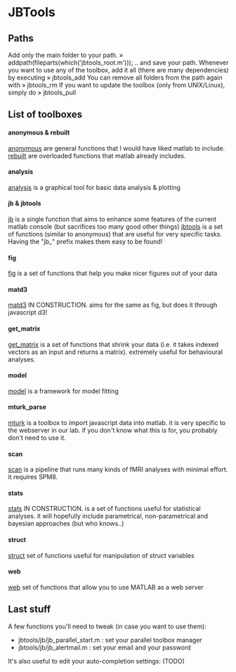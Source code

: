 
# JBTools



## Paths

Add only the main folder to your path.
» addpath(fileparts(which('jbtools_root.m')));
.. and save your path. Whenever you want to use any of the toolbox, add it all (there are many dependencies) by executing
» jbtools_add
You can remove all folders from the path again with
» jbtools_rm
If you want to update the toolbox (only from UNIX/Linux), simply do
» jbtools_pull



## List of toolboxes

#### anonymous & rebuilt
[anonymous](anonymous) are general functions that I would have liked matlab to include.
[rebuilt](rebuilt) are overloaded functions that matlab already includes.

#### analysis
[analysis](analysis_tool) is a graphical tool for basic data analysis & plotting

#### jb & jbtools
[jb](console) is a single function that aims to enhance some features of the current matlab console (but sacrifices too many good other things)
[jbtools](jb_tools) is a set of functions (similar to anonymous) that are useful for very specific tasks. Having the "jb_" prefix makes them easy to be found!

#### fig
[fig](figures) is a set of functions that help you make nicer figures out of your data

#### matd3
[matd3](matd3) IN CONSTRUCTION. aims for the same as fig, but does it through javascript d3!

#### get_matrix
[get_matrix](getm) is a set of functions that shrink your data (i.e. it takes indexed vectors as an input and returns a matrix). extremely useful for behavioural analyses.

#### model
[model](model) is a framework for model fitting

#### mturk_parse
[mturk](mturk) is a toolbox to import javascript data into matlab. it is very specific to the webserver in our lab. if you don't know what this is for, you probably don't need to use it. 

#### scan
[scan](scan) is a pipeline that runs many kinds of fMRI analyses with minimal effort. it requires SPM8.

#### stats
[stats](stats) IN CONSTRUCTION. is a set of functions useful for statistical analyses. it will hopefully include parametrical, non-parametrical and bayesian approaches (but who knows..)

#### struct
[struct](struct) set of functions useful for manipulation of struct variables

#### web
[web](web) set of functions that allow you to use MATLAB as a web server


## Last stuff

A few functions you'll need to tweak (in case you want to use them):

* jbtools/jb/jb_parallel_start.m : set your parallel toolbox manager
* jbtools/jb/jb_alertmail.m      : set your email and your password

It's also useful to edit your auto-completion settings:
(TODO)

